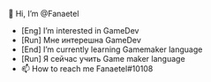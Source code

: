 👋 Hi, I’m @Fanaetel
- [Eng] I’m interested in GameDev 
- [Run] Мне интерешна GameDev
- [End] I’m currently learning Gamemaker language
- [Run] Я сейчас учить Game maker language
- 📫 How to reach me Fanaetel#10108
